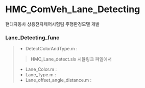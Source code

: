 # HMC_ComVeh_Lane_Detecting
현대자동차 상용전자제어시험팀 주행환경모델 개발

### Lane_Detecting_func
> - DetectColorAndType.m : <br>
> >  HMC_Lane_detect.slx 시뮬링크 파일에서 
> - Lane_Color.m : <br>
> - Lane_Type.m : <br>
> - Lane_offset_angle_distance.m : <br>
